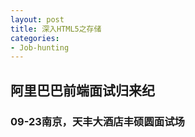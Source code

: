 ```yaml
---
layout: post
title: 深入HTML5之存储
categories:
- Job-hunting
---
```


阿里巴巴前端面试归来纪
--------------------------

### 09-23南京，天丰大酒店丰硕圆面试场
